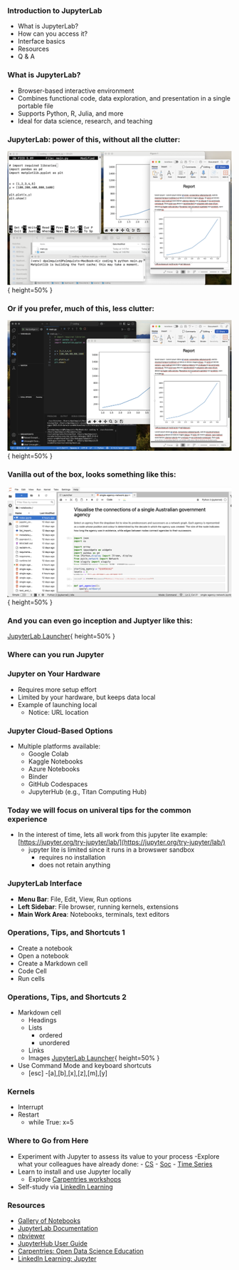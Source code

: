 ### Introduction to JupyterLab
- What is JupyterLab?
- How can you access it?
- Interface basics
- Resources
- Q & A

### What is JupyterLab?
- Browser-based interactive environment
- Combines functional code, data exploration, and presentation in a single portable file
- Supports Python, R, Julia, and more
- Ideal for data science, research, and teaching

### JupyterLab: power of this, without all the clutter:
![JupyterLab Launcher](./images/old-school.png){ height=50% }

### Or if you prefer, much of this, less clutter:
![JupyterLab Launcher](./images/ide.png){ height=50% }

### Vanilla out of the box, looks something like this: 
![JupyterLab Launcher](./images/jupyterlabopennotebook.png){ height=50% }

### And you can even go inception and Juptyer like this:
[JupyterLab Launcher](./images/inception.png){ height=50% }

### Where can you run Jupyter

### Jupyter on Your Hardware
- Requires more setup effort
- Limited by your hardware, but keeps data local
- Example of launching local
    - Notice: URL location

### Jupyter Cloud-Based Options
- Multiple platforms available:
    - Google Colab
    - Kaggle Notebooks
    - Azure Notebooks
    - Binder
    - GitHub Codespaces
    - JupyterHub (e.g., Titan Computing Hub)

### Today we will focus on univeral tips for the common experience
- In the interest of time, lets all work from this jupyter lite example:
[https://jupyter.org/try-jupyter/lab/](https://jupyter.org/try-jupyter/lab/)
    - jupyter lite is limited since it runs in a browswer sandbox
        - requires no installation
        - does not retain anything

### JupyterLab Interface
- **Menu Bar**: File, Edit, View, Run options
- **Left Sidebar**: File browser, running kernels, extensions
- **Main Work Area**: Notebooks, terminals, text editors

### Operations, Tips, and Shortcuts 1
- Create a notebook
- Open a notebook
- Create a Markdown cell
- Code Cell
- Run cells

### Operations, Tips, and Shortcuts 2
- Markdown cell
    - Headings
    - Lists
        - ordered
        - unordered       
    - Links
    - Images [JupyterLab Launcher](./images/jupyterlabopinceptionenotebook.png){ height=50% }
- Use Command Mode and keyboard shortcuts
    - [esc]
    -[a],[b],[x],[z],[m],[y]

### Kernels
- Interrupt
- Restart
    - while True: x=5

### Where to Go from Here
- Experiment with Jupyter to assess its value to your process
    -Explore what your colleagues have already done:
        - [CS](https://nbviewer.org/github/yoavram/CS1001.py/blob/master/recitation1.ipynb)
        - [Soc](https://nbviewer.org/github/nealcaren/workshop_2014/blob/master/notebooks/1_into.ipynb)
        - [Time Series](https://nbviewer.org/github/markdregan/K-Nearest-Neighbors-with-Dynamic-Time-Warping/blob/master/K_Nearest_Neighbor_Dynamic_Time_Warping.ipynb)
- Learn to install and use Jupyter locally
    - Explore [Carpentries workshops](https://carpentries.org/workshops/upcoming-workshops/)
- Self-study via [LinkedIn Learning](https://www.linkedin.com/learning/introducing-jupyter/present-data-like-a-pro-with-jupyter)

### Resources
- [Gallery of Notebooks](https://github.com/Carreau/ipython-wiki/blob/master/A-gallery-of-interesting-IPython-Notebooks.md)
- [JupyterLab Documentation](https://jupyterlab.readthedocs.io/en/stable/)
- [nbviewer](https://nbviewer.org/)
- [JupyterHub User Guide](https://nationalresearchplatform.org/documentation/userdocs/jupyter/jupyterhub-service/)
- [Carpentries: Open Data Science Education](https://carpentries.org/)
- [LinkedIn Learning: Jupyter](https://www.linkedin.com/learning/introducing-jupyter/)